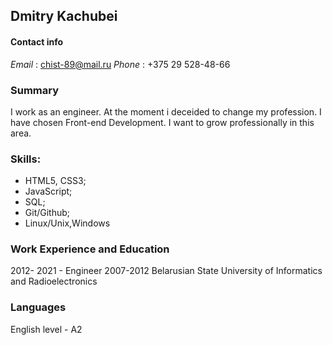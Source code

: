 ## Dmitry Kachubei

#### **Contact info**
*Email* : chist-89@mail.ru
*Phone* : +375 29 528-48-66

### Summary
I work as an engineer. At the moment i deceided to change my profession. I have chosen Front-end Development. 
I want to grow professionally in this area.

### Skills:
- HTML5, CSS3;
- JavaScript;
- SQL;
- Git/Github;
- Linux/Unix,Windows

### Work Experience and Education
2012- 2021 - Engineer
2007-2012 Belarusian State University of Informatics and Radioelectronics

### Languages
English level - A2
